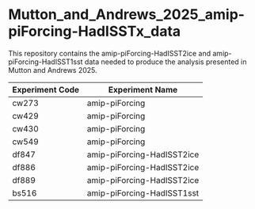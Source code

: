 # Mutton_and_Andrews_2025_amip-piForcing-HadISSTx_data

This repository contains the amip-piForcing-HadISST2ice and amip-piForcing-HadISST1sst data needed to produce the analysis presented in Mutton and Andrews 2025.


Experiment Code | Experiment Name 
--- | --- 
cw273 | amip-piForcing
cw429 | amip-piForcing
cw430 | amip-piForcing
cw549 | amip-piForcing
df847 | amip-piForcing-HadISST2ice
df886 | amip-piForcing-HadISST2ice
df889 | amip-piForcing-HadISST2ice
bs516 | amip-piForcing-HadISST1sst
